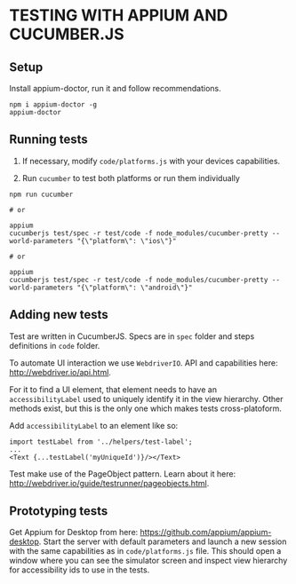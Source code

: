 # TESTING WITH APPIUM AND CUCUMBER.JS

## Setup

Install appium-doctor, run it and follow recommendations.
```
npm i appium-doctor -g
appium-doctor
```

## Running tests

1. If necessary, modify ```code/platforms.js``` with your devices capabilities.

2. Run ```cucumber``` to test both platforms or run them individually
```
npm run cucumber

# or

appium
cucumberjs test/spec -r test/code -f node_modules/cucumber-pretty --world-parameters "{\"platform\": \"ios\"}"

# or

appium
cucumberjs test/spec -r test/code -f node_modules/cucumber-pretty --world-parameters "{\"platform\": \"android\"}"

```

## Adding new tests

Test are written in CucumberJS. Specs are in ```spec``` folder and steps definitions in ```code``` folder.

To automate UI interaction we use ```WebdriverIO```. API and capabilities here: http://webdriver.io/api.html. 

For it to find a UI element, that element needs to have an ```accessibilityLabel``` used to uniquely identify it in the view hierarchy. Other methods exist, but this is the only one which makes tests cross-platoform.

Add ```accessibilityLabel``` to an element like so:
```
import testLabel from '../helpers/test-label';
...
<Text {...testLabel('myUniqueId')}/></Text>
```

Test make use of the PageObject pattern. Learn about it here: http://webdriver.io/guide/testrunner/pageobjects.html.

## Prototyping tests

Get Appium for Desktop from here: https://github.com/appium/appium-desktop. Start the server with default parameters and launch a new session with the same capabilities as in ```code/platforms.js``` file. This should open a window where you can see the simulator screen and inspect view hierarchy for accessibility ids to use in the tests.
